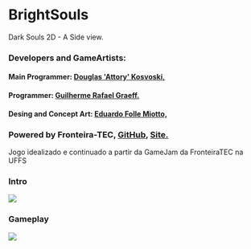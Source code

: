 # BrightSouls
Dark Souls  2D - A Side view.

### Developers and GameArtists: 
   #### Main Programmer: [Douglas 'Attory' Kosvoski, ](https://github.com/DouglasKosvoski) 
   #### Programmer: [Guilherme Rafael Graeff.](https://github.com/GuilhermeGraeff)  
   #### Desing and Concept Art: [Eduardo Folle Miotto, ](https://github.com/edo-folle) 
   

### Powered by Fronteira-TEC,  [GitHub,](https://github.com/FronteiraTec) [ Site.](http://fronteiratec.com) 

Jogo idealizado e continuado a partir da GameJam da FronteiraTEC na UFFS

### Intro
   ![](https://github.com/DouglasKosvoski/BrightSouls/blob/master/screenshots/intro.png)

### Gameplay
   ![](https://github.com/DouglasKosvoski/BrightSouls/blob/master/screenshots/gm1.png)
